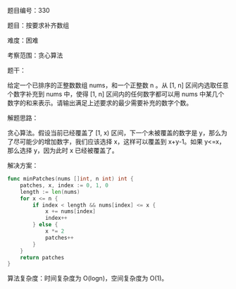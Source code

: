 题目编号：330

题目：按要求补齐数组

难度：困难

考察范围：贪心算法

题干：

给定一个已排序的正整数数组 nums，和一个正整数 n 。从 [1, n] 区间内选取任意个数字补充到 nums 中，使得 [1, n] 区间内的任何数字都可以用 nums 中某几个数字的和来表示。请输出满足上述要求的最少需要补充的数字个数。

解题思路：

贪心算法。假设当前已经覆盖了 [1, x) 区间，下一个未被覆盖的数字是 y，那么为了尽可能少的增加数字，我们应该选择 x，这样可以覆盖到 x+y-1。如果 y<=x，那么选择 y，因为此时 x 已经被覆盖了。

解决方案：

```go
func minPatches(nums []int, n int) int {
    patches, x, index := 0, 1, 0
    length := len(nums)
    for x <= n {
        if index < length && nums[index] <= x {
            x += nums[index]
            index++
        } else {
            x *= 2
            patches++
        }
    }
    return patches
}
```

算法复杂度：时间复杂度为 O(logn)，空间复杂度为 O(1)。